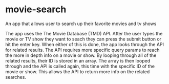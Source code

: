 # movie-search
An app that allows user to search up their favorite movies and tv shows

  The app uses the The Movie Database (TMD) API. After the user types the movie or TV show they want to seach they can press the submit button
or hit the enter key. When either of this is done, the app looks through the API for related results. The API requires more specific query params
to reach the more in depth info on a movie or show. By looping through all of the related results, their ID is stored in an array. The array is
then looped through and the API is called again, this time with the specific ID of the movie or show. This allows the API to return more info on the
related searches.
